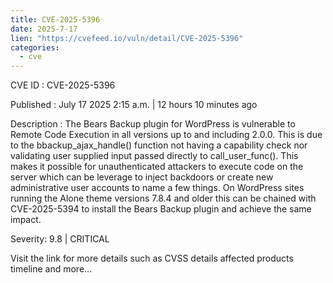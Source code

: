 ```yaml
--- 
title: CVE-2025-5396
date: 2025-7-17
lien: "https://cvefeed.io/vuln/detail/CVE-2025-5396"
categories:
  - cve
---
```


CVE ID : CVE-2025-5396

Published :  July 17
2025
2:15 a.m. | 12 hours
10 minutes ago

Description : The Bears Backup plugin for WordPress is vulnerable to Remote Code Execution in all versions up to
and including
2.0.0. This is due to the bbackup_ajax_handle() function not having a capability check
nor validating user supplied input passed directly to call_user_func(). This makes it possible for unauthenticated attackers to execute code on the server which can be leverage to inject backdoors or create new administrative user accounts to name a few things. On WordPress sites running the Alone theme versions 7.8.4 and older
this can be chained with CVE-2025-5394 to install the Bears Backup plugin and achieve the same impact.

Severity: 9.8 | CRITICAL

Visit the link for more details
such as CVSS details
affected products
timeline
and more...
